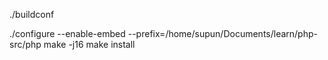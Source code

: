 ./buildconf

./configure --enable-embed --prefix=/home/supun/Documents/learn/php-src/php
make -j16
make install
